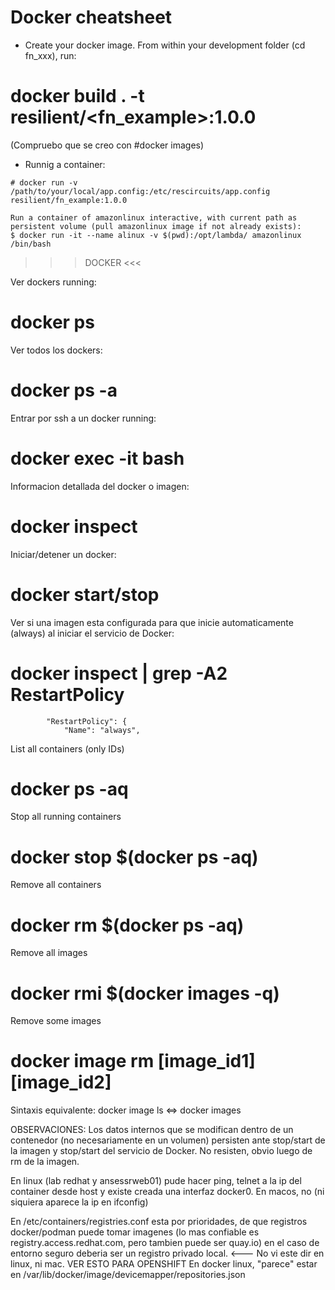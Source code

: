 # Docker cheatsheet

- Create your docker image. From within your development folder (cd fn_xxx), run:
# docker build . -t resilient/<fn_example>:1.0.0
(Compruebo que se creo con #docker images)


- Runnig a container:
```
# docker run -v /path/to/your/local/app.config:/etc/rescircuits/app.config resilient/fn_example:1.0.0  

Run a container of amazonlinux interactive, with current path as persistent volume (pull amazonlinux image if not already exists):  
$ docker run -it --name alinux -v $(pwd):/opt/lambda/ amazonlinux /bin/bash
```




>>> DOCKER <<<

Ver dockers running:
# docker ps 

Ver todos los dockers:
# docker ps -a

Entrar por ssh a un docker running:
# docker exec -it <nombre> bash

Informacion detallada del docker o imagen:
# docker inspect <nombre>

Iniciar/detener un docker:
# docker start/stop <nombre>

Ver si una imagen esta configurada para que inicie automaticamente (always) al iniciar el servicio de Docker:
# docker inspect <nombre> | grep -A2 RestartPolicy
            "RestartPolicy": {
                "Name": "always",

List all containers (only IDs)
# docker ps -aq 

Stop all running containers
# docker stop $(docker ps -aq)

Remove all containers
# docker rm $(docker ps -aq)

Remove all images
# docker rmi $(docker images -q)

Remove some images
# docker image rm [image_id1] [image_id2]

Sintaxis equivalente:
docker image ls <=> docker images



OBSERVACIONES:
Los datos internos que se modifican dentro de un contenedor (no necesariamente en un volumen) persisten ante stop/start de la imagen y 
stop/start del servicio de Docker. No resisten, obvio luego de rm de la imagen.

En linux (lab redhat y ansessrweb01) pude hacer ping, telnet a la ip del container desde host y existe creada una interfaz docker0. En macos, no (ni siquiera aparece la ip en ifconfig) 

En /etc/containers/registries.conf esta por prioridades, de que registros docker/podman puede tomar imagenes (lo mas confiable es registry.access.redhat.com, pero tambien puede ser quay.io)
  en el caso de entorno seguro deberia ser un registro privado local. <--- No vi este dir en linux, ni mac. VER ESTO PARA OPENSHIFT
  En docker linux, "parece" estar en  /var/lib/docker/image/devicemapper/repositories.json
